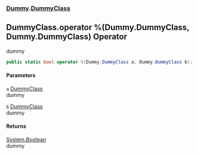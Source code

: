 ### [Dummy](./Dummy.md 'Dummy').[DummyClass](./Dummy-DummyClass.md 'Dummy.DummyClass')
## DummyClass.operator %(Dummy.DummyClass, Dummy.DummyClass) Operator
dummy  
```csharp
public static bool operator %(Dummy.DummyClass a, Dummy.DummyClass b);
```
#### Parameters
<a name='Dummy-DummyClass-op_Modulus(Dummy-DummyClass_Dummy-DummyClass)-a'></a>
`a` [DummyClass](./Dummy-DummyClass.md 'Dummy.DummyClass')  
dummy  
  
<a name='Dummy-DummyClass-op_Modulus(Dummy-DummyClass_Dummy-DummyClass)-b'></a>
`b` [DummyClass](./Dummy-DummyClass.md 'Dummy.DummyClass')  
dummy  
  
#### Returns
[System.Boolean](https://docs.microsoft.com/en-us/dotnet/api/System.Boolean 'System.Boolean')  
dummy  
